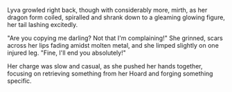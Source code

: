 Lyva growled right back, though with considerably more, mirth, as her dragon form coiled, spiralled and shrank down to a gleaming glowing figure, her tail lashing excitedly.     

"Are you copying me darling? Not that I'm complaining!" She grinned, scars across her lips fading amidst molten metal, and she limped slightly on one injured leg. "Fine, I'll end you absolutely!"    

Her charge was slow and casual, as she pushed her hands together, focusing on retrieving something from her Hoard and forging something specific.